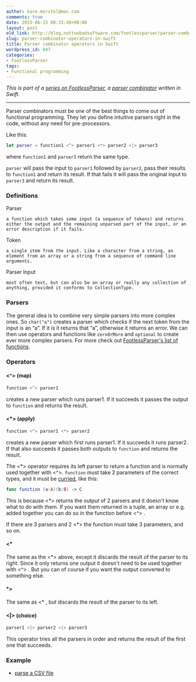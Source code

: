 ```yaml
---
author: kare.morstol@mac.com
comments: true
date: 2015-06-15 00:33:49+00:00
layout: post
old_link: http://blog.nottoobadsoftware.com/footlessparser/parser-combinator-operators-in-swift/
slug: parser-combinator-operators-in-swift
title: Parser combinator operators in Swift
wordpress_id: 847
categories:
- FootlessParser
tags:
- Functional programming
---
```


_This is part of a [series on FootlessParser](/blog/footlessparser/), a [parser combinator](http://en.wikipedia.org/wiki/Parser_combinator) written in Swift._

* * *

Parser combinators must be one of the best things to come out of functional programming. They let you define intuitive parsers right in the code, without any need for pre-processors.

Like this:

    
```swift
let parser = function1 <^> parser1 <*> parser2 <|> parser3
```

where `function1` and `parser3` return the same type.

`parser` will pass the input to `parser1` followed by `parser2`, pass their results to `function1` and return its result. If that fails it will pass the original input to `parser3` and return its result.

<!-- more -->

### Definitions

Parser

    a function which takes some input (a sequence of tokens) and returns either the output and the remaining unparsed part of the input, or an error description if it fails.

Token

    a single item from the input. Like a character from a string, an element from an array or a string from a sequence of command line arguments.

Parser Input

    most often text, but can also be an array or really any collection of anything, provided it conforms to CollectionType.

### Parsers

The general idea is to combine very simple parsers into more complex ones. So `char("a")`  creates a parser which checks if the next token from the input is an “a”. If it is it returns that “a”, otherwise it returns an error. We can then use operators and functions like `zeroOrMore` and `optional` to create ever more complex parsers. For more check out [ FootlessParser's list of functions](http://kareman.github.io/FootlessParser/Functions.html).

### Operators

#### <^> (map)

```swift
function <^> parser1
```

creates a new parser which runs parser1. If it succeeds it passes the output to `function` and returns the result.

#### <*> (apply)

```swift
function <^> parser1 <*> parser2
```

creates a new parser which first runs parser1. If it succeeds it runs parser2. If that also succeeds it passes both outputs to `function` and returns the result.

The <*> operator requires its left parser to return a function and is normally used together with <^>. `function` must take 2 parameters of the correct types, and it must be [curried](https://developer.apple.com/library/ios/documentation/Swift/Conceptual/Swift_Programming_Language/Declarations.html#//apple_ref/doc/uid/TP40014097-CH34-ID363), like this:

```swift
func function (a:A)(b:B) -> C 
```

This is because <*> returns the output of 2 parsers and it doesn't know what to do with them. If you want them returned in a tuple, an array or e.g. added together you can do so in the function before <^> .

If there are 3 parsers and 2 <*> the function must take 3 parameters, and so on.

#### <*

The same as the <*> above, except it discards the result of the parser to its right. Since it only returns one output it doesn't need to be used together with <^> . But you can of course if you want the output converted to something else.

#### *>

The same as <* , but discards the result of the parser to its left.

#### <|>  (choice)

```swift
parser1 <|> parser2 <|> parser3
```

This operator tries all the parsers in order and returns the result of the first one that succeeds.

### Example

* [parse a CSV file](https://github.com/kareman/FootlessParser#csv-parser)

